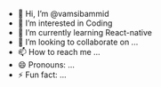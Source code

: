 - 👋 Hi, I’m @vamsibammid
- 👀 I’m interested in Coding
- 🌱 I’m currently learning React-native
- 💞️ I’m looking to collaborate on ...
- 📫 How to reach me ...
- 😄 Pronouns: ...
- ⚡ Fun fact: ...

<!---
vamsibammid/vamsibammid is a ✨ special ✨ repository because its `README.md` (this file) appears on your GitHub profile.
You can click the Preview link to take a look at your changes.
--->
